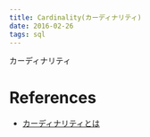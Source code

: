 ```yaml
---
title: Cardinality(カーディナリティ)
date: 2016-02-26
tags: sql
---
```



カーディナリティ


# References

+ [カーディナリティとは](http://www.shift-the-oracle.com/words/cardinality.html)
